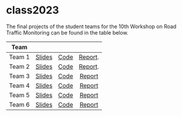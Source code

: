 # class2023

The final projects of the student teams for the 10th Workshop on Road Traffic Monitoring can be found in the table below.

| Team     |                         |                      |                          |
|----------|:-----------------------:|:--------------------:|:------------------------:|
| Team 1   | [Slides][team1-slides]  | [Code][team1-code]   |  [Report][team1-report]. |
| Team 2   | [Slides][team2-slides]  | [Code][team2-code]   |  [Report][team2-report]. |
| Team 3   | [Slides][team3-slides]  | [Code][team3-code]   |  [Report][team3-report]  |
| Team 4   | [Slides][team4-slides]  | [Code][team4-code]   |  [Report][team4-report]  |
| Team 5   | [Slides][team5-slides]  | [Code][team5-code]   |  [Report][team5-report]  |
| Team 6   | [Slides][team6-slides]  | [Code][team6-code]   |  [Report][team6-report]  |

[team1-slides]: https://docs.google.com/presentation/d/1aG9oz3pBwZF4IP2PRvAQEiDEt2cDAEpn3adElMmn16w/edit?usp=sharing
[team1-code]: https://github.com/mcv-m6-video/mcv-m6-2023-team1
[team1-report]: ???

[team2-slides]: https://docs.google.com/presentation/d/1hg9thDKc_7l_s6baSpfchy_lweMLz2qlxcxIUtgE6I0/edit?usp=sharing
[team2-code]: https://github.com/mcv-m6-video/mcv-m6-2023-team2
[team2-report]: ???

[team3-slides]: https://docs.google.com/presentation/d/1COxV1K5cBSR6HK9wBdCDpgl8XroO2eR8A5PmY2dSccE/edit?usp=sharing
[team3-code]: https://github.com/mcv-m6-video/mcv-m6-2023-team3
[team3-report]: ???

[team4-slides]: https://docs.google.com/presentation/d/1nIyObPnBSzQkoAfdtGu5g_cRmdkPdrvoEXVzozqP84g/edit?usp=sharing
[team4-code]: https://github.com/mcv-m6-video/mcv-m6-2023-team4
[team4-report]: ???

[team5-slides]: https://docs.google.com/presentation/d/1Jl5WLRuIwnY6Ip7QlZw6WKBd-P9SIOdw5bN7PJKLQSQ/edit?usp=sharing
[team5-code]: https://github.com/mcv-m6-video/mcv-m6-2023-team5
[team5-report]: ???

[team6-slides]: https://docs.google.com/presentation/d/1VUnAqW8aP2xe-8wNB0d8pItAyKALxL7KiVoqczYjzi0/edit?usp=sharing
[team6-code]: https://github.com/mcv-m6-video/mcv-m6-2023-team6
[team6-report]: ???
